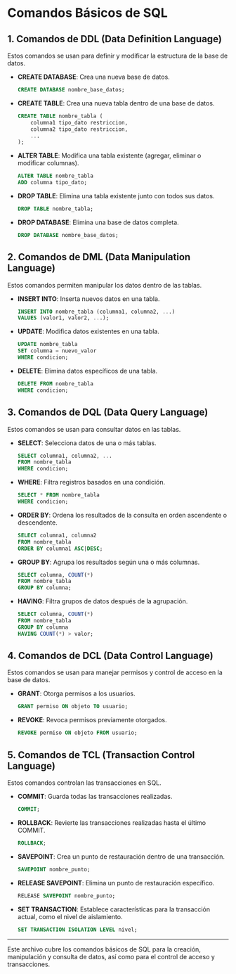 
# Comandos Básicos de SQL

## 1. Comandos de DDL (Data Definition Language)
Estos comandos se usan para definir y modificar la estructura de la base de datos.

- **CREATE DATABASE**: Crea una nueva base de datos.
  ```sql
  CREATE DATABASE nombre_base_datos;
  ```

- **CREATE TABLE**: Crea una nueva tabla dentro de una base de datos.
  ```sql
  CREATE TABLE nombre_tabla (
      columna1 tipo_dato restriccion,
      columna2 tipo_dato restriccion,
      ...
  );
  ```

- **ALTER TABLE**: Modifica una tabla existente (agregar, eliminar o modificar columnas).
  ```sql
  ALTER TABLE nombre_tabla
  ADD columna tipo_dato;
  ```

- **DROP TABLE**: Elimina una tabla existente junto con todos sus datos.
  ```sql
  DROP TABLE nombre_tabla;
  ```

- **DROP DATABASE**: Elimina una base de datos completa.
  ```sql
  DROP DATABASE nombre_base_datos;
  ```

## 2. Comandos de DML (Data Manipulation Language)
Estos comandos permiten manipular los datos dentro de las tablas.

- **INSERT INTO**: Inserta nuevos datos en una tabla.
  ```sql
  INSERT INTO nombre_tabla (columna1, columna2, ...)
  VALUES (valor1, valor2, ...);
  ```

- **UPDATE**: Modifica datos existentes en una tabla.
  ```sql
  UPDATE nombre_tabla
  SET columna = nuevo_valor
  WHERE condicion;
  ```

- **DELETE**: Elimina datos específicos de una tabla.
  ```sql
  DELETE FROM nombre_tabla
  WHERE condicion;
  ```

## 3. Comandos de DQL (Data Query Language)
Estos comandos se usan para consultar datos en las tablas.

- **SELECT**: Selecciona datos de una o más tablas.
  ```sql
  SELECT columna1, columna2, ...
  FROM nombre_tabla
  WHERE condicion;
  ```

- **WHERE**: Filtra registros basados en una condición.
  ```sql
  SELECT * FROM nombre_tabla
  WHERE condicion;
  ```

- **ORDER BY**: Ordena los resultados de la consulta en orden ascendente o descendente.
  ```sql
  SELECT columna1, columna2
  FROM nombre_tabla
  ORDER BY columna1 ASC|DESC;
  ```

- **GROUP BY**: Agrupa los resultados según una o más columnas.
  ```sql
  SELECT columna, COUNT(*)
  FROM nombre_tabla
  GROUP BY columna;
  ```

- **HAVING**: Filtra grupos de datos después de la agrupación.
  ```sql
  SELECT columna, COUNT(*)
  FROM nombre_tabla
  GROUP BY columna
  HAVING COUNT(*) > valor;
  ```

## 4. Comandos de DCL (Data Control Language)
Estos comandos se usan para manejar permisos y control de acceso en la base de datos.

- **GRANT**: Otorga permisos a los usuarios.
  ```sql
  GRANT permiso ON objeto TO usuario;
  ```

- **REVOKE**: Revoca permisos previamente otorgados.
  ```sql
  REVOKE permiso ON objeto FROM usuario;
  ```

## 5. Comandos de TCL (Transaction Control Language)
Estos comandos controlan las transacciones en SQL.

- **COMMIT**: Guarda todas las transacciones realizadas.
  ```sql
  COMMIT;
  ```

- **ROLLBACK**: Revierte las transacciones realizadas hasta el último COMMIT.
  ```sql
  ROLLBACK;
  ```

- **SAVEPOINT**: Crea un punto de restauración dentro de una transacción.
  ```sql
  SAVEPOINT nombre_punto;
  ```

- **RELEASE SAVEPOINT**: Elimina un punto de restauración específico.
  ```sql
  RELEASE SAVEPOINT nombre_punto;
  ```

- **SET TRANSACTION**: Establece características para la transacción actual, como el nivel de aislamiento.
  ```sql
  SET TRANSACTION ISOLATION LEVEL nivel;
  ```

---

Este archivo cubre los comandos básicos de SQL para la creación, manipulación y consulta de datos, así como para el control de acceso y transacciones.
